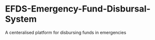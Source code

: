 # EFDS-Emergency-Fund-Disbursal-System
A centeralised platform for disbursing funds in emergencies

